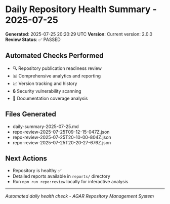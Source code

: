 # Daily Repository Health Summary - 2025-07-25

**Generated**: 2025-07-25 20:20:29 UTC
**Version**: Current version: 2.0.0
**Review Status**: ✅ PASSED

## Automated Checks Performed
- 🔍 Repository publication readiness review
- 📊 Comprehensive analytics and reporting
- 📈 Version tracking and history
- 🔒 Security vulnerability scanning
- 📖 Documentation coverage analysis

## Files Generated
- daily-summary-2025-07-25.md
- repo-review-2025-07-25T09-12-15-047Z.json
- repo-review-2025-07-25T20-10-00-804Z.json
- repo-review-2025-07-25T20-20-27-676Z.json

## Next Actions
- Repository is healthy ✅
- Detailed reports available in `reports/` directory
- Run `npm run repo:review` locally for interactive analysis

---
*Automated daily health check - AGAR Repository Management System*

